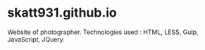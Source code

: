 # skatt931.github.io
Website of photographer.
Technologies used : HTML, LESS, Gulp, JavaScript, JQuery.
